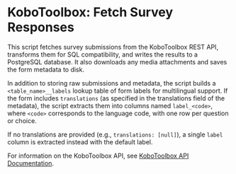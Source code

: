 # KoboToolbox: Fetch Survey Responses

This script fetches survey submissions from the KoboToolbox REST API, transforms them for SQL compatibility, and writes the results to a PostgreSQL database. It also downloads any media attachments and saves the form metadata to disk.

In addition to storing raw submissions and metadata, the script builds a `<table_name>__labels` lookup table of form labels for multilingual support. If the form includes `translations` (as specified in the translations field of the metadata), the script extracts them into columns named `label_<code>`, where `<code>` corresponds to the language code, with one row per question or choice.

If no translations are provided (e.g., `translations: [null]`), a single `label` column is extracted instead with the default label.

For information on the KoboToolbox API, see [KoboToolbox API Documentation](https://support.kobotoolbox.org/api.html).